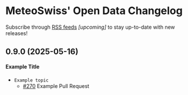 # MeteoSwiss' Open Data Changelog

Subscribe through [RSS feeds](...) *[upcoming]* to stay up-to-date with new releases!

<!-- Example Titles are
- :boom: Breaking Change,
- :rocket: New Feature,
- :bug: Bug Fix,
- :running_woman: Performance,
- :high_brightness: Cleaning,
- :memo: Documentation,
- :robot: Dependencies,
- :wrench: Maintenance,
- :globe_with_meridians: Translations
-->

## 0.9.0 (2025-05-16)

#### Example Title

- `Example topic`
  - [#270](https://github.com/MeteoSwiss/opendata/pull/270/) Example Pull Request
